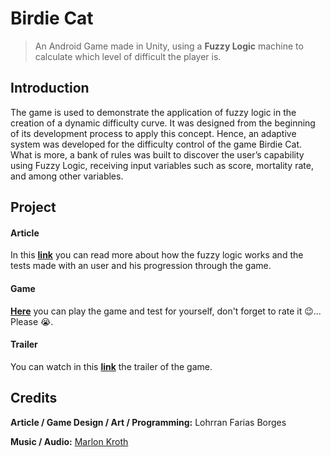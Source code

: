 # Birdie Cat

> An Android Game made in Unity, using a **Fuzzy Logic** machine to calculate which level of difficult the player is.

## Introduction
The game is used to demonstrate the application of fuzzy logic in the creation of a dynamic difficulty curve. It was designed from the beginning of its development process to apply this concept. Hence, an adaptive system was developed for the difficulty control of the game Birdie Cat. What is more, a bank of rules was built to discover the user’s capability using Fuzzy Logic, receiving input variables such as score, mortality rate, and among other variables.

## Project

#### Article
In this **[link](https://drive.google.com/open?id=1l_y9IKRRhhthikGR-ec0Fi8hk4KaWG8C)** you can read more about how the fuzzy logic works and the tests made with an user and his progression through the game.

#### Game
**[Here](https://play.google.com/store/apps/details?id=com.LFB.CatGame&hl=pt_BR)** you can play the game and test for yourself, don't forget to rate it 😉... Please 😭.

#### Trailer
You can watch in this **[link](https://www.youtube.com/watch?v=JsedJq-zJGQ)** the trailer of the game.


## Credits

**Article / Game Design / Art / Programming:** Lohrran Farias Borges

**Music / Audio:** [Marlon Kroth](https://br.linkedin.com/in/marlon-kroth-32778b39) 

